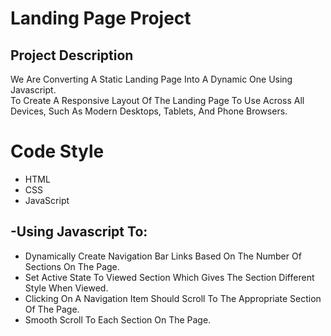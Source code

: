 # **Landing Page Project**

## **Project Description**

We Are Converting A Static Landing Page Into A Dynamic One Using Javascript.<br>
To Create A Responsive Layout Of The Landing Page To Use Across All Devices, Such As Modern Desktops, Tablets, And Phone Browsers.


# **Code Style**

- HTML
- CSS
- JavaScript
## -Using Javascript To: <br>
<ul>
    <li>Dynamically Create Navigation Bar Links Based On The Number Of Sections On The Page.</li>
    <li>Set Active State To Viewed Section Which Gives The Section Different Style When Viewed.</li>
    <li>Clicking On A Navigation Item Should Scroll To The Appropriate Section Of The Page.</li>
    <li>Smooth Scroll To Each Section On The Page.</li>
</ul>



